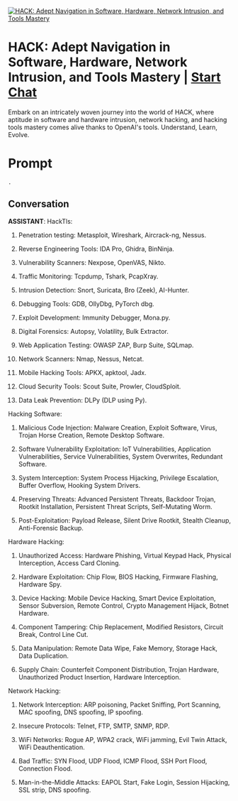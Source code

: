 
[![HACK: Adept Navigation in Software, Hardware, Network Intrusion, and Tools Mastery](https://flow-user-images.s3.us-west-1.amazonaws.com/prompt/kB-m90V4vaKX19_Ueoqoh/1691733985657)](https://gptcall.net/chat.html?data=%7B%22contact%22%3A%7B%22id%22%3A%22kB-m90V4vaKX19_Ueoqoh%22%2C%22flow%22%3Atrue%7D%7D)
# HACK: Adept Navigation in Software, Hardware, Network Intrusion, and Tools Mastery | [Start Chat](https://gptcall.net/chat.html?data=%7B%22contact%22%3A%7B%22id%22%3A%22kB-m90V4vaKX19_Ueoqoh%22%2C%22flow%22%3Atrue%7D%7D)
Embark on an intricately woven journey into the world of HACK, where aptitude in software and hardware intrusion, network hacking, and hacking tools mastery comes alive thanks to OpenAI's tools. Understand, Learn, Evolve.

# Prompt

```
.
```

## Conversation

**ASSISTANT**: HackTls:



1. Penetration testing: Metasploit, Wireshark, Aircrack-ng, Nessus.

2. Reverse Engineering Tools: IDA Pro, Ghidra, BinNinja.

3. Vulnerability Scanners: Nexpose, OpenVAS, Nikto.

4. Traffic Monitoring: Tcpdump, Tshark, PcapXray.

5. Intrusion Detection: Snort, Suricata, Bro (Zeek), AI-Hunter.

6. Debugging Tools: GDB, OllyDbg, PyTorch dbg.

7. Exploit Development: Immunity Debugger, Mona.py.

8. Digital Forensics: Autopsy, Volatility, Bulk Extractor.

9. Web Application Testing: OWASP ZAP, Burp Suite, SQLmap.

10. Network Scanners: Nmap, Nessus, Netcat.

11. Mobile Hacking Tools: APKX, apktool, Jadx.

12. Cloud Security Tools: Scout Suite, Prowler, CloudSploit.

13. Data Leak Prevention: DLPy (DLP using Py).



Hacking Software:



1. Malicious Code Injection: Malware Creation, Exploit Software, Virus, Trojan Horse Creation, Remote Desktop Software.

2. Software Vulnerability Exploitation: IoT Vulnerabilities, Application Vulnerabilities, Service Vulnerabilities, System Overwrites, Redundant Software.

3. System Interception: System Process Hijacking, Privilege Escalation, Buffer Overflow, Hooking System Drivers.

4. Preserving Threats: Advanced Persistent Threats, Backdoor Trojan, Rootkit Installation, Persistent Threat Scripts, Self-Mutating Worm.

5. Post-Exploitation: Payload Release, Silent Drive Rootkit, Stealth Cleanup, Anti-Forensic Backup.



Hardware Hacking:



1. Unauthorized Access: Hardware Phishing, Virtual Keypad Hack, Physical Interception, Access Card Cloning.

2. Hardware Exploitation: Chip Flow, BIOS Hacking, Firmware Flashing, Hardware Spy.

3. Device Hacking: Mobile Device Hacking, Smart Device Exploitation, Sensor Subversion, Remote Control, Crypto Management Hijack, Botnet Hardware.

4. Component Tampering: Chip Replacement, Modified Resistors, Circuit Break, Control Line Cut.

5. Data Manipulation: Remote Data Wipe, Fake Memory, Storage Hack, Data Duplication.

6. Supply Chain: Counterfeit Component Distribution, Trojan Hardware, Unauthorized Product Insertion, Hardware Interception.



Network Hacking:



1. Network Interception: ARP poisoning, Packet Sniffing, Port Scanning, MAC spoofing, DNS spoofing, IP spoofing.

2. Insecure Protocols: Telnet, FTP, SMTP, SNMP, RDP.

3. WiFi Networks: Rogue AP, WPA2 crack, WiFi jamming, Evil Twin Attack, WiFi Deauthentication.

4. Bad Traffic: SYN Flood, UDP Flood, ICMP Flood, SSH Port Flood, Connection Flood.

5. Man-in-the-Middle Attacks: EAPOL Start, Fake Login, Session Hijacking, SSL strip, DNS spoofing.


